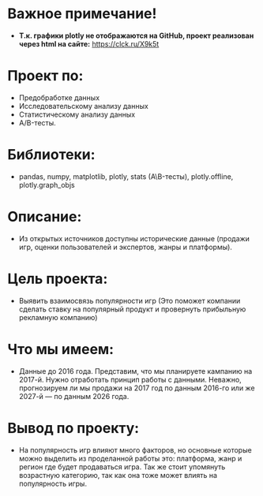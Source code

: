 # Важное примечание!
- **Т.к. графики plotly не отображаются на GitHub, проект реализован через html на сайте:** https://clck.ru/X9k5t

# Проект по:
- Предобработке данных
- Исследовательскому анализу данных
- Статистическому анализу данных
- A/B-тесты.

# Библиотеки:
- pandas, numpy, matplotlib, plotly, stats (A\B-тесты), plotly.offline, plotly.graph_objs

# Описание:
- Из открытых источников доступны исторические данные (продажи игр, оценки пользователей и экспертов, жанры и платформы).  

# Цель проекта:
- Выявить взаимосвязь популярности игр (Это поможет компании сделать ставку на популярный продукт и провернуть прибыльную рекламную компанию)

# Что мы имеем:
- Данные до 2016 года. Представим, что мы планируете кампанию на 2017-й. Нужно отработать принцип работы с данными. Неважно, прогнозируем ли мы продажи на 2017 год по данным 2016-го или же 2027-й — по данным 2026 года.

# Вывод по проекту:
- На популярность игр влияют много факторов, но основные которые можно выделить из проделанной работы это: платформа, жанр и регион где будет продаваться игра. Так же стоит упомянуть возрастную категорию, так как она тоже может влиять на популярность игры.
